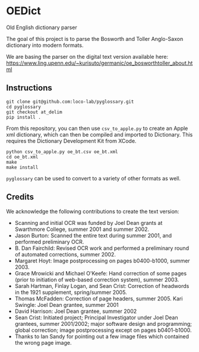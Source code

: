 # OEDict
Old English dictionary parser

The goal of this project is to parse the Bosworth and Toller Anglo-Saxon dictionary into modern formats.

We are basing the parser on the digital text version available here:<br>
https://www.ling.upenn.edu/~kurisuto/germanic/oe_bosworthtoller_about.html

## Instructions

```
git clone git@github.com:loco-lab/pyglossary.git
cd pyglossary
git checkout at_delim
pip install .
```

From this repository, you can then use `csv_to_apple.py` to create an Apple xml dictionary, which can then be compiled and imported to Dictionary. This requires the Dictionary Development Kit from XCode.
```
python csv_to_apple.py oe_bt.csv oe_bt.xml
cd oe_bt.xml
make
make install
```

`pyglossary` can be used to convert to a variety of other formats as well.


## Credits
We acknowledge the following contributions to create the text version:
- Scanning and initial OCR was funded by Joel Dean grants at Swarthmore College, summer 2001 and summer 2002.
- Jason Burton: Scanned the entire text during summer 2001, and performed preliminary OCR.
- B. Dan Fairchild: Revised OCR work and performed a preliminary round of automated corrections, summer 2002.
- Margaret Hoyt: Image postprocessing on pages b0400-b1000, summer 2003.
- Grace Mrowicki and Michael O'Keefe: Hand correction of some pages (prior to initiation of web-based correction system), summer 2003.
- Sarah Hartman, Finlay Logan, and Sean Crist: Correction of headwords in the 1921 supplement, spring/summer 2005.
- Thomas McFadden: Correction of page headers, summer 2005. Kari Swingle: Joel Dean grantee, summer 2001
- David Harrison: Joel Dean grantee, summer 2002
- Sean Crist: Initiated project; Principal Investigator under Joel Dean grantees, summer 2001/2002; major software design and programming; global correction; image postprocessing except on pages b0401-b1000.
- Thanks to Ian Sandy for pointing out a few image files which contained the wrong page image.
